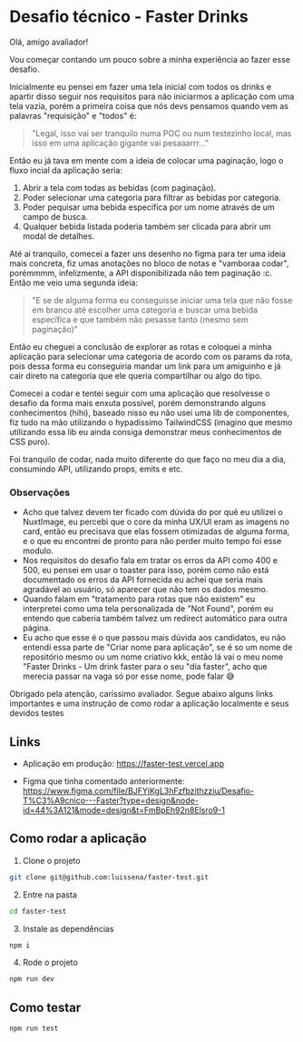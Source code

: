 # Desafio técnico - Faster Drinks

Olá, amigo avaliador!

Vou começar contando um pouco sobre a minha experiência ao fazer esse desafio.

Inicialmente eu pensei em fazer uma tela inicial com todos os drinks e apartir disso seguir nos requisitos para não iniciarmos a aplicação com uma tela vazia, porém a primeira coisa que nós devs pensamos quando vem as palavras "requisição" e "todos" é:

> "Legal, isso vai ser tranquilo numa POC ou num testezinho local, mas isso em uma aplicação gigante vai pesaaarrr..."

Então eu já tava em mente com a ideia de colocar uma paginação, logo o fluxo incial da aplicação seria:

1. Abrir a tela com todas as bebidas (com paginação).
2. Poder selecionar uma categoria para filtrar as bebidas por categoria.
3. Poder pequisar uma bebida especifica por um nome através de um campo de busca.
4. Qualquer bebida listada poderia também ser clicada para abrir um modal de detalhes.

Até ai tranquilo, comecei a fazer uns desenho no figma para ter uma ideia mais concreta, fiz umas anotações no bloco de notas e "vamboraa codar", porémmmm, infelizmente, a API disponibilizada não tem paginação :c. Então me veio uma segunda ideia:

> "E se de alguma forma eu conseguisse iniciar uma tela que não fosse em branco até escolher uma categoria e buscar uma bebida específica e que também não pesasse tanto (mesmo sem paginação)"

Então eu cheguei a conclusão de explorar as rotas e coloquei a minha aplicação para selecionar uma categoria de acordo com os params da rota, pois dessa forma eu conseguiria mandar um link para um amiguinho e já cair direto na categoria que ele queria compartilhar ou algo do tipo.

Comecei a codar e tentei seguir com uma aplicação que resolvesse o desafio da forma mais enxuta possivel, porém demonstrando alguns conhecimentos (hihi), baseado nisso eu não usei uma lib de componentes, fiz tudo na mão utilizando o hypadissimo TailwindCSS (imagino que mesmo utilizando essa lib eu ainda consiga demonstrar meus conhecimentos de CSS puro).

Foi tranquilo de codar, nada muito diferente do que faço no meu dia a dia, consumindo API, utilizando props, emits e etc.

### Observações

- Acho que talvez devem ter ficado com dúvida do por quê eu utilizei o NuxtImage, eu percebi que o core da minha UX/UI eram as imagens no card, então eu precisava que elas fossem otimizadas de alguma forma, e o que eu encontrei de pronto para não perder muito tempo foi esse modulo.
- Nos requisitos do desafio fala em tratar os erros da API como 400 e 500, eu pensei em usar o toaster para isso, porém como não está documentado os erros da API fornecida eu achei que seria mais agradável ao usuário, só aparecer que não tem os dados mesmo.
- Quando falam em "tratamento para rotas que não existem" eu interpretei como uma tela personalizada de "Not Found", porém eu entendo que caberia também talvez um redirect automático para outra página.
- Eu acho que esse é o que passou mais dúvida aos candidatos, eu não entendi essa parte de "Criar nome para aplicação", se é so um nome de repositório mesmo ou um nome criativo kkk, então lá vai o meu nome "Faster Drinks - Um drink faster para o seu "dia faster", acho que merecia passar na vaga só por esse nome, pode falar 😅

Obrigado pela atenção, caríssimo avaliador. Segue abaixo alguns links importantes e uma instrução de como rodar a aplicação localmente e seus devidos testes

## Links

- Aplicação em produção: https://faster-test.vercel.app

- Figma que tinha comentado anteriormente: https://www.figma.com/file/BJFYjKgL3hFzfbzithzziu/Desafio-T%C3%A9cnico---Faster?type=design&node-id=44%3A121&mode=design&t=FmBpEh92n8Elsro9-1

## Como rodar a aplicação

1. Clone o projeto

```sh
git clone git@github.com:luissena/faster-test.git
```

2. Entre na pasta

```sh
cd faster-test
```

3. Instale as dependências

```sh
npm i
```

4. Rode o projeto

```sh
npm run dev
```

## Como testar

```sh
npm run test
```
